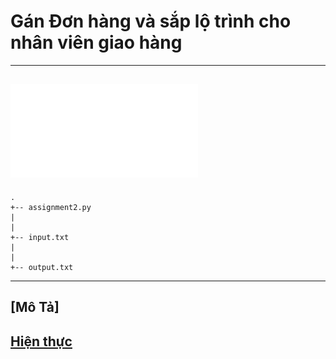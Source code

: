 # Gán Đơn hàng và sắp lộ trình cho nhân viên giao hàng
---
## ![Yêu cầu](./assignment2/BTL2.pdf)

```
.
+-- assignment2.py
|
|
+-- input.txt
|
|
+-- output.txt
```
---
## [Mô Tả]

## [Hiện thực](./assignment2/assigment2.py)
